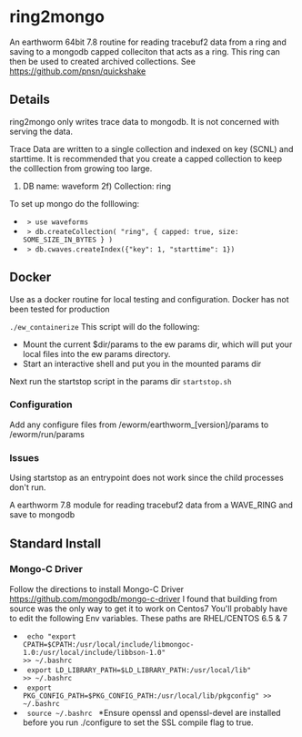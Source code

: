 # ring2mongo
An earthworm 64bit 7.8 routine for reading tracebuf2 data from a ring and saving to a mongodb capped colleciton that acts as a ring. This ring can then be used to created archived collections. See https://github.com/pnsn/quickshake
## Details
ring2mongo only writes trace data to mongodb. It is not concerned with serving the data. 

Trace Data are written to a single collection and indexed on key (SCNL) and starttime. It is recommended that you create a capped collection to keep the colllection from growing too large.
1) DB name: waveform
2f) Collection: ring

To set up mongo do the folllowing:
* <code> > use waveforms </code>
* <code> > db.createCollection( "ring", { capped: true, size: SOME_SIZE_IN_BYTES } ) </code>
* <code> > db.cwaves.createIndex({"key": 1, "starttime": 1}) </code>



## Docker
Use as a docker routine for local testing and configuration. Docker has not been tested for production

<code>./ew_containerize</code>
This script will do the following: 
* Mount the current $dir/params to the ew params dir, which will put your local files into the ew params directory.
* Start an interactive shell and put you in the mounted params dir

Next run the startstop script in the params dir
<code>startstop.sh</code>

### Configuration
Add any configure files from /eworm/earthworm_[version]/params to /eworm/run/params

### Issues
Using startstop as an entrypoint does not work since the child processes don't run.

A earthworm 7.8 module for reading tracebuf2 data from a WAVE_RING and save to mongodb

## Standard Install
### Mongo-C Driver
Follow the directions to install Mongo-C Driver
https://github.com/mongodb/mongo-c-driver
I found that building from source was the only way to get it to work on Centos7
You'll probably have to edit the following Env variables. These paths are RHEL/CENTOS 6.5 & 7
* <code> echo "export CPATH=$CPATH:/usr/local/include/libmongoc-1.0:/usr/local/include/libbson-1.0" >> ~/.bashrc </code>
* <code> export LD_LIBRARY_PATH=$LD_LIBRARY_PATH:/usr/local/lib" >> ~/.bashrc </code>
* <code> export PKG_CONFIG_PATH=$PKG_CONFIG_PATH:/usr/local/lib/pkgconfig" >> ~/.bashrc </code>
* <code> source ~/.bashrc </code>
*Ensure openssl and openssl-devel are installed before you run ./configure to set the SSL compile flag to true.



